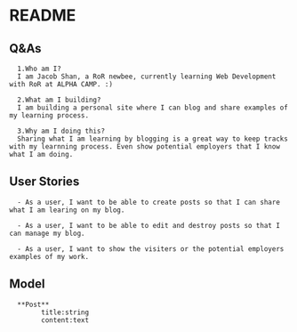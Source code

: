 # README

## Q&As

      1.Who am I?
      I am Jacob Shan, a RoR newbee, currently learning Web Development with RoR at ALPHA CAMP. :)

      2.What am I building?
      I am building a personal site where I can blog and share examples of my learning process.

      3.Why am I doing this?
      Sharing what I am learning by blogging is a great way to keep tracks with my learnning process. Even show potential employers that I know what I am doing.

## User Stories

      - As a user, I want to be able to create posts so that I can share what I am learing on my blog.

      - As a user, I want to be able to edit and destroy posts so that I can manage my blog.

      - As a user, I want to show the visiters or the potential employers examples of my work.

## Model

      **Post**
            title:string
            content:text
